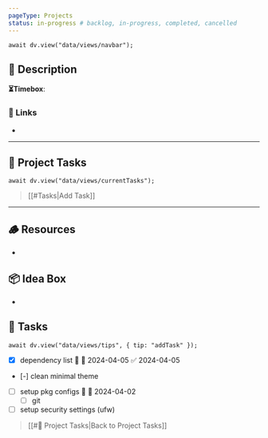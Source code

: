 ```yaml
---
pageType: Projects
status: in-progress # backlog, in-progress, completed, cancelled
---
```


```dataviewjs
await dv.view("data/views/navbar");
```

## 📄 Description



**⏳Timebox**: 

### 🔗 Links

- 

---

## 📝 Project Tasks

```dataviewjs
await dv.view("data/views/currentTasks");
```

> [[#Tasks|Add Task]]

---

## 🪵 Resources

- 

## 📦 Idea Box

- 

## 📝 Tasks

```dataviewjs
await dv.view("data/views/tips", { tip: "addTask" });
```

- [x] dependency list 🛫 📅 2024-04-05 ✅ 2024-04-05
- [-] clean minimal theme
- [ ] setup pkg configs 🛫 📅 2024-04-02
	- [ ] git
- [ ] setup security settings (ufw)

> [[#📝 Project Tasks|Back to Project Tasks]]

